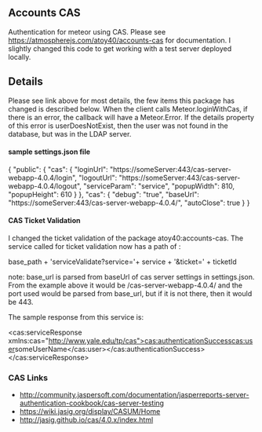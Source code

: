 ## Accounts CAS

Authentication for meteor using CAS.  Please see https://atmospherejs.com/atoy40/accounts-cas for documentation.  I slightly changed this code to get working with a test server deployed locally.

## Details

Please see link above for most details, the few items this package has changed is described below.  When the client calls Meteor.loginWithCas, if there is an error, the callback will have a Meteor.Error.  If the details property of this error is userDoesNotExist, then the user was not found in the database, but was in the LDAP server.

#### sample settings.json file

{
  "public": {
    "cas": {
      "loginUrl": "https://someServer:443/cas-server-webapp-4.0.4/login",
      "logoutUrl": "https://someServer:443/cas-server-webapp-4.0.4/logout",
      "serviceParam": "service",
      "popupWidth": 810,
      "popupHeight": 610
    }
  },
  "cas": {
    "debug": "true",
    "baseUrl": "https://someServer:443/cas-server-webapp-4.0.4/",
    "autoClose": true
  }
}

#### CAS Ticket Validation

I changed the ticket validation of the package atoy40:accounts-cas.  The service called for ticket validation now has a path of :

base_path + 'serviceValidate?service='+ service + '&ticket=' + ticketId

note:  base_url is parsed from baseUrl of cas server settings in settings.json.  From the example above it would be /cas-server-webapp-4.0.4/
and the port used would be parsed from base_url, but if it is not there, then it would be 443.

The sample response from this service is:

<cas:serviceResponse xmlns:cas="http://www.yale.edu/tp/cas"><cas:authenticationSuccess><cas:user>someUserName</cas:user></cas:authenticationSuccess></cas:serviceResponse>

### CAS Links

  - http://community.jaspersoft.com/documentation/jasperreports-server-authentication-cookbook/cas-server-testing
  - https://wiki.jasig.org/display/CASUM/Home
  - http://jasig.github.io/cas/4.0.x/index.html
